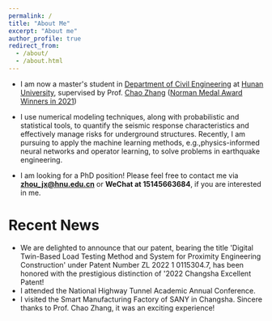 ```yaml
---
permalink: /
title: "About Me"
excerpt: "About me"
author_profile: true
redirect_from: 
  - /about/
  - /about.html
---
```


- I am now a master's student in [Department of Civil Engineering](http://ce.hnu.edu.cn/index.htm) at [Hunan University](https://www.hnu.edu.cn/index.htm), supervised by Prof. [Chao Zhang](https://grzy.hnu.edu.cn/site/index/zhangchao.) ([Norman Medal Award Winners in 2021](https://www.asce.org/publications-and-news/civil-engineering-source/article/2021/07/15/zhang-and-lu-earn-2021-norman-medal))

- I use numerical modeling techniques, along with probabilistic and statistical tools, to quantify the seismic response characteristics and effectively manage risks for underground structures. Recently, I am pursuing to apply the machine learning methods, e.g.,physics-informed neural networks and operator learning,  to solve problems in earthquake engineering.

- I am looking for a PhD position! Please feel free to contact me via **zhou_jx@hnu.edu.cn** or **WeChat at 15145663684**, if you are interested in me.


Recent News
======
- We are delighted to announce that our patent, bearing the title 'Digital Twin-Based Load Testing Method and System for Proximity Engineering Construction' under Patent Number ZL 2022 1 0115304.7, has been honored with the prestigious distinction of '2022 Changsha Excellent Patent!
- I attended the National Highway Tunnel Academic Annual Conference. 
- I visited the Smart Manufacturing Factory of SANY in Changsha. Sincere thanks to Prof. Chao Zhang, it was an exciting experience! 